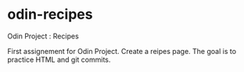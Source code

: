 # odin-recipes
Odin Project : Recipes 

First assignement for Odin Project.  Create a reipes page.  The goal is to practice HTML and git commits. 

